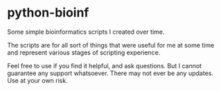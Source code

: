 # python-bioinf
Some simple bioinformatics scripts I created over time.

The scripts are for all sort of things that were useful for me at some time and represent various stages of scripting experience.

Feel free to use if you find it helpful, and ask questions. But I cannot guarantee any support whatsoever. There may not ever be any updates. Use at your own risk.
